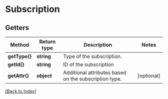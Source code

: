 # Subscription

## Getters

Method | Return type | Description | Notes
------------ | ------------- | ------------- | -------------
**getType()** | **string** | Type of the subscription. |
**getId()** | **string** | ID of the subscription |
**getAttr()** | **object** | Additional attributes based on the subscription type. | [optional]

[[Back to Index]](../index.md)
